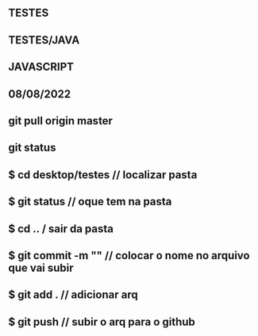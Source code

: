 ## TESTES 
## TESTES/JAVA 
## JAVASCRIPT

## 08/08/2022

## git pull origin master
## git status 



## $ cd  desktop/testes // localizar pasta
## $ git status // oque tem na pasta 
## $ cd .. / sair da pasta 
## $ git commit -m "" // colocar o nome no arquivo que vai subir 
## $ git add . // adicionar arq  
## $ git push // subir o arq para o github 

